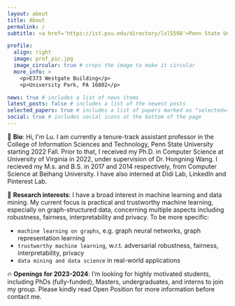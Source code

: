```yaml
---
layout: about
title: About
permalink: /
subtitle: <a href='https://ist.psu.edu/directory/lxl5598'>Penn State University</a>

profile:
  align: right
  image: prof_pic.jpg
  image_circular: true # crops the image to make it circular
  more_info: >
    <p>E373 Westgate Building</p>
    <p>University Park, PA 16802</p>

news: true # includes a list of news items
latest_posts: false # includes a list of the newest posts
selected_papers: true # includes a list of papers marked as "selected={true}"
social: true # includes social icons at the bottom of the page
---
```


:wave: **Bio**: Hi, I'm Lu. I am currently a tenure-track assistant professor in the College of Information Sciences and Technology, Penn State University starting 2022 Fall. Prior to that, I received my Ph.D. in Computer Science at University of Virginia in 2022, under supervision of Dr. Hongning Wang. I recieved my M.s. and B.S. in 2017 and 2014 respectively, from Computer Science at Beihang University. I have also interned at Didi Lab, LinkedIn and Pinterest Lab.


:pushpin: **Research interests**: I have a broad interest in machine learning and data mining. My current focus is practical and trustworthy machine learning, especially on graph-structured data, concerning multiple aspects including robustness, fairness, interpretability and privacy. To be more specific:
- `machine learning on graphs`, e.g. graph neural networks, graph representation learning
- `trustworthy machine learning`, w.r.t. adversarial robustness, fairness, interpretability, privacy
- `data mining and data science` in real-world applications

:fire: **Openings for 2023-2024**: I’m looking for highly motivated students, including PhDs (fully-funded), Masters, undergraduates, and interns to join my group. Please kindly read Open Position for more information before contact me.
